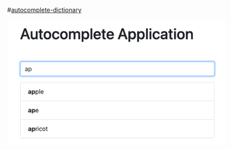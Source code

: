 #[autocomplete-dictionary](https://thatbeautifuldream.github.io/autocomplete-dictionary/)

![](https://github.com/thatbeautifuldream/autocomplete-dictionary/blob/main/dict.png)

